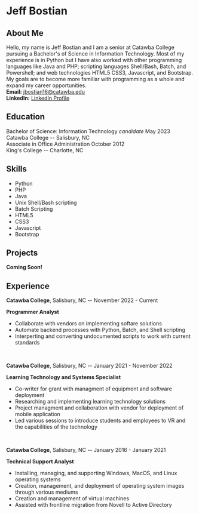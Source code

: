 # Jeff Bostian
## About Me<br>
Hello, my name is Jeff Bostian and I am a senior at Catawba College pursuing a Bachelor's of Science in Information Technology. Most of my experience is in Python but I have also worked with other programming languages like Java and PHP; scripting languages Shell/Bash, Batch, and Powershell; and web technologies HTML5 CSS3, Javascript, and Bootstrap. My goals are to become more familiar with programming as a whole and expand my career opportunities.<br>
**Email:** jbostian16@catawba.edu <br>
**LinkedIn:** [LinkedIn Profile](https://www.linkedin.com/in/jeffrey-bostian-1a188456/)<br>

## Education<br>
Bachelor of Science: Information Technology *candidate* May 2023 <br>
Catawba College -- Salisbury, NC <br>
Associate in Office Administration October 2012 <br>
King's College -- Charlotte, NC <br>

## Skills<br>
* Python
* PHP
* Java
* Unix Shell/Bash scripting
* Batch Scripting
* HTML5
* CSS3
* Javascript
* Bootstrap <br>

## Projects<br>
**Coming Soon!**<br>
<!--- List some of your sample projects, including the name, description, and links to their GitHub repositories and live demos (if applicable). --->

<!--- **Project Name 1**<br>
Description of the project, including technologies used and your role in the project.

GitHub repository: link

Live demo: link (if applicable)

**Project Name 2**<br>
Description of the project, including technologies used and your role in the project.

GitHub repository: link

Live demo: link (if applicable)

**Project Name 3**<br>
Description of the project, including technologies used and your role in the project.

GitHub repository: link

Live demo: link (if applicable) --->

## Experience<br>
**Catawba College**, Salisbury, NC -- November 2022 - Current <br>

**Programmer Analyst** <br>

* Collaborate with vendors on implementing softare solutions
* Automate backend processes with Python, Batch, and Shell scripting
* Interperting and converting undocumented scripts to work with current standards <br>
<br> 

**Catawba College**, Salisbury, NC -- January 2021 - November 2022 <br>

**Learning Technology and Systems Specialist** <br> 

* Co-writer for grant with managment of equipment and software deployment
* Researching and implementing learning technology solutions
* Project managment and collaboration with vendor for deployment of mobile application
* Led various sessions to introduce students and employees to VR and the capabilities of the technology<br>
<br>

**Catawba College**, Salisbury, NC -- January 2016 - January 2021 <br>

**Technical Support Analyst** <br>

* Installing, managing, and supporting Windows, MacOS, and Linux operating systems
* Creation, management, and deployment of operating system images through various mediums
* Creation and management of virtual machines 
* Assisted with frontline migration from Novell to Active Directory <br>

<!---## References<br>
Include references (if applicable) who can attest to your skills and experience.
--->
